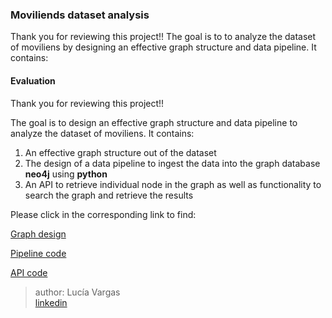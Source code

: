 ### Moviliends dataset analysis

Thank you for reviewing this project!!
The goal is to to analyze the dataset of moviliens by designing an effective graph structure and data pipeline. It contains:

#### Evaluation

Thank you for reviewing this project!!

The goal is to design an effective graph structure and data pipeline to analyze the dataset of moviliens. It contains:

1. An effective graph structure out of the dataset
2. The design of a data pipeline to ingest the data into the graph database **neo4j** using **python**
3. An API to retrieve individual node in the graph as well as functionality to search the graph
and retrieve the results


Please click in the corresponding link to find:

[Graph design](docs/graph_design.md)

[Pipeline code](python/)

[API code](rest_api/server.py)


>author: Lucía Vargas    
[linkedin](https://www.linkedin.com/in/lucia-vargasa/)